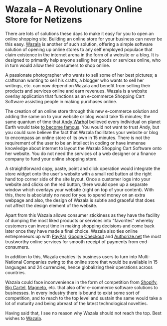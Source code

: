 # Wazala – A Revolutionary Online Store for Netizens

There are lots of solutions these days to make it easy for you to open an online shopping site. Building an online store for your business can never be this easy. <a href="http://www.wazala.com/">Wazala</a> is another of such solution, offering a simple software solution of opening up online stores to any self employed populace that claim existence in the internet arena in the form of a website or a blog. It is designed to primarily help anyone selling her goods or services online, who in turn would allow their consumers to shop online.

A passionate photographer who wants to sell some of her best pictures; a craftsman wanting to sell his crafts, a blogger who wants to sell her writings, etc. can now depend on Wazala and benefit from selling their products and services online and earn revenues. Wazala is a website overlay application that functions as an e-commerce Shopping Cart Software assisting people in making purchases online. 

The creation of an online store through this new e-commerce solution and adding the same on to your website or blog would take 15 minutes; the same quantum of time that <a href="http://en.wikipedia.org/wiki/Andy_Warhol">Andy Warhol</a> believed every individual on planet Earth would take <a href="http://en.wikipedia.org/wiki/15_minutes_of_fame">to become famous</a>. You would not want to trust Andy, but you could sure believe the fact that Wazala facilitates your website or blog to encompass an online store of its own in 15 minutes. There is not the requirement of the user to be an intellect in coding or have immense knowledge about internet to layout the Wazala Shopping Cart Software onto her website. You do not need the services of a web designer or a finance company to fund your online shopping store.

A straightforward copy, paste, point and click operation would integrate the store widget onto the user's website with a small red button at the right hand top corner side of the site layout. Once a customer logs into your website and clicks on the red button, there would open up a separate window which overlays your website (right on top of your content). With this, there is absolutely no need for you to spend money on an extra webpage and also, the design of Wazala is subtle and graceful that does not affect the design element of the website. 

Apart from this Wazala allows consumer stickiness as they have the facility of dumping the most liked products or services into "favorites" whereby customers can invest time in making shopping decisions and come back later once they have made a final choice. Wazala also ties online entrepreneurs up with <a href="https://www.paypal.com/">PayPal</a>, <a href="http://checkout.google.com/">Google Checkout</a> and <a href="http://www.authorize.net/">Authorize.net</a> the most trustworthy online services for smooth receipt of payments from end-consumers.

In addition to this, Wazala enables its business users to turn into Multi-National Companies owing to the online store that would be available in 15 languages and 24 currencies, hence globalizing their operations across countries. 

Wazala could face inconvenience in the form of competition from <a href="http://www.shopify.com/">Shopify</a>, <a href="http://bigcartel.com/">Big Cartel</a>, <a href="http://www.magentocommerce.com/company/">Magneto</a>, etc. that also offer e-commerce software solutions to businesses. In every industry there is bound to exist some sort of competition, and to reach to the top level and sustain the same would take a lot of maturity and being abreast of the latest technological novelties. 

Having said that, I see no reason why Wazala should not reach the top. Best wishes to <a href="http://www.wazala.com/">Wazala</a>.
